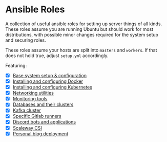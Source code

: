 # Ansible Roles

A collection of useful ansible roles for setting up server things of all kinds.
These roles assume you are running Ubuntu but should work for most distributions, with possible minor changes required for the system setup and securing roles.

These roles assume your hosts are split into `masters` and `workers`. If that does not hold true, adjust `setup.yml` accordingly.

Featuring:
- [x] [Base system setup & configuration](./system)
- [x] [Installing and configuring Docker](./docker)
- [x] [Installing and configuring Kubernetes](./kubernetes)
- [x] [Networking utilities](./networking)
- [x] [Monitoring tools](./monitoring)
- [x] [Databases and their clusters](./database)
- [x] [Kafka cluster](./kafka)
- [x] [Specific Gitlab runners](./gitlab)
- [x] [Discord bots and applications](./discord)
- [x] [Scaleway CSI](./scaleway-csi)
- [x] [Personal blog deployment](./blog)